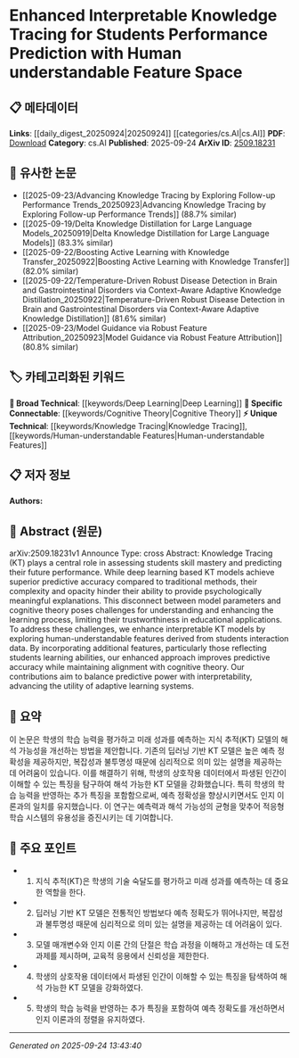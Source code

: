 <!-- KEYWORD_LINKING_METADATA:
{
  "processed_timestamp": "2025-09-24T13:43:40.335585",
  "vocabulary_version": "1.0",
  "selected_keywords": [
    "Knowledge Tracing",
    "Deep Learning",
    "Human-understandable Features",
    "Cognitive Theory"
  ],
  "rejected_keywords": [],
  "similarity_scores": {
    "Knowledge Tracing": 0.8,
    "Deep Learning": 0.75,
    "Human-understandable Features": 0.78,
    "Cognitive Theory": 0.77
  },
  "extraction_method": "AI_prompt_based",
  "budget_applied": true,
  "candidates_json": {
    "candidates": [
      {
        "surface": "Knowledge Tracing",
        "canonical": "Knowledge Tracing",
        "aliases": [
          "KT"
        ],
        "category": "unique_technical",
        "rationale": "Knowledge Tracing is a specific concept central to the paper's focus on student performance prediction.",
        "novelty_score": 0.65,
        "connectivity_score": 0.7,
        "specificity_score": 0.85,
        "link_intent_score": 0.8
      },
      {
        "surface": "Deep Learning",
        "canonical": "Deep Learning",
        "aliases": [],
        "category": "broad_technical",
        "rationale": "Deep Learning is a foundational technology used in the KT models discussed in the paper.",
        "novelty_score": 0.3,
        "connectivity_score": 0.9,
        "specificity_score": 0.6,
        "link_intent_score": 0.75
      },
      {
        "surface": "Human-understandable Features",
        "canonical": "Human-understandable Features",
        "aliases": [
          "Interpretable Features"
        ],
        "category": "unique_technical",
        "rationale": "These features are crucial for enhancing interpretability in the KT models.",
        "novelty_score": 0.7,
        "connectivity_score": 0.65,
        "specificity_score": 0.8,
        "link_intent_score": 0.78
      },
      {
        "surface": "Cognitive Theory",
        "canonical": "Cognitive Theory",
        "aliases": [],
        "category": "specific_connectable",
        "rationale": "Cognitive Theory provides the theoretical framework for aligning KT models with educational psychology.",
        "novelty_score": 0.5,
        "connectivity_score": 0.75,
        "specificity_score": 0.7,
        "link_intent_score": 0.77
      }
    ],
    "ban_list_suggestions": [
      "students",
      "performance",
      "method"
    ]
  },
  "decisions": [
    {
      "candidate_surface": "Knowledge Tracing",
      "resolved_canonical": "Knowledge Tracing",
      "decision": "linked",
      "scores": {
        "novelty": 0.65,
        "connectivity": 0.7,
        "specificity": 0.85,
        "link_intent": 0.8
      }
    },
    {
      "candidate_surface": "Deep Learning",
      "resolved_canonical": "Deep Learning",
      "decision": "linked",
      "scores": {
        "novelty": 0.3,
        "connectivity": 0.9,
        "specificity": 0.6,
        "link_intent": 0.75
      }
    },
    {
      "candidate_surface": "Human-understandable Features",
      "resolved_canonical": "Human-understandable Features",
      "decision": "linked",
      "scores": {
        "novelty": 0.7,
        "connectivity": 0.65,
        "specificity": 0.8,
        "link_intent": 0.78
      }
    },
    {
      "candidate_surface": "Cognitive Theory",
      "resolved_canonical": "Cognitive Theory",
      "decision": "linked",
      "scores": {
        "novelty": 0.5,
        "connectivity": 0.75,
        "specificity": 0.7,
        "link_intent": 0.77
      }
    }
  ]
}
-->

# Enhanced Interpretable Knowledge Tracing for Students Performance Prediction with Human understandable Feature Space

## 📋 메타데이터

**Links**: [[daily_digest_20250924|20250924]] [[categories/cs.AI|cs.AI]]
**PDF**: [Download](https://arxiv.org/pdf/2509.18231.pdf)
**Category**: cs.AI
**Published**: 2025-09-24
**ArXiv ID**: [2509.18231](https://arxiv.org/abs/2509.18231)

## 🔗 유사한 논문
- [[2025-09-23/Advancing Knowledge Tracing by Exploring Follow-up Performance Trends_20250923|Advancing Knowledge Tracing by Exploring Follow-up Performance Trends]] (88.7% similar)
- [[2025-09-19/Delta Knowledge Distillation for Large Language Models_20250919|Delta Knowledge Distillation for Large Language Models]] (83.3% similar)
- [[2025-09-22/Boosting Active Learning with Knowledge Transfer_20250922|Boosting Active Learning with Knowledge Transfer]] (82.0% similar)
- [[2025-09-22/Temperature-Driven Robust Disease Detection in Brain and Gastrointestinal Disorders via Context-Aware Adaptive Knowledge Distillation_20250922|Temperature-Driven Robust Disease Detection in Brain and Gastrointestinal Disorders via Context-Aware Adaptive Knowledge Distillation]] (81.6% similar)
- [[2025-09-23/Model Guidance via Robust Feature Attribution_20250923|Model Guidance via Robust Feature Attribution]] (80.8% similar)

## 🏷️ 카테고리화된 키워드
**🧠 Broad Technical**: [[keywords/Deep Learning|Deep Learning]]
**🔗 Specific Connectable**: [[keywords/Cognitive Theory|Cognitive Theory]]
**⚡ Unique Technical**: [[keywords/Knowledge Tracing|Knowledge Tracing]], [[keywords/Human-understandable Features|Human-understandable Features]]

## 📋 저자 정보

**Authors:** 

## 📄 Abstract (원문)

arXiv:2509.18231v1 Announce Type: cross 
Abstract: Knowledge Tracing (KT) plays a central role in assessing students skill mastery and predicting their future performance. While deep learning based KT models achieve superior predictive accuracy compared to traditional methods, their complexity and opacity hinder their ability to provide psychologically meaningful explanations. This disconnect between model parameters and cognitive theory poses challenges for understanding and enhancing the learning process, limiting their trustworthiness in educational applications. To address these challenges, we enhance interpretable KT models by exploring human-understandable features derived from students interaction data. By incorporating additional features, particularly those reflecting students learning abilities, our enhanced approach improves predictive accuracy while maintaining alignment with cognitive theory. Our contributions aim to balance predictive power with interpretability, advancing the utility of adaptive learning systems.

## 📝 요약

이 논문은 학생의 학습 능력을 평가하고 미래 성과를 예측하는 지식 추적(KT) 모델의 해석 가능성을 개선하는 방법을 제안합니다. 기존의 딥러닝 기반 KT 모델은 높은 예측 정확성을 제공하지만, 복잡성과 불투명성 때문에 심리적으로 의미 있는 설명을 제공하는 데 어려움이 있습니다. 이를 해결하기 위해, 학생의 상호작용 데이터에서 파생된 인간이 이해할 수 있는 특징을 탐구하여 해석 가능한 KT 모델을 강화했습니다. 특히 학생의 학습 능력을 반영하는 추가 특징을 포함함으로써, 예측 정확성을 향상시키면서도 인지 이론과의 일치를 유지했습니다. 이 연구는 예측력과 해석 가능성의 균형을 맞추어 적응형 학습 시스템의 유용성을 증진시키는 데 기여합니다.

## 🎯 주요 포인트

- 1. 지식 추적(KT)은 학생의 기술 숙달도를 평가하고 미래 성과를 예측하는 데 중요한 역할을 한다.
- 2. 딥러닝 기반 KT 모델은 전통적인 방법보다 예측 정확도가 뛰어나지만, 복잡성과 불투명성 때문에 심리적으로 의미 있는 설명을 제공하는 데 어려움이 있다.
- 3. 모델 매개변수와 인지 이론 간의 단절은 학습 과정을 이해하고 개선하는 데 도전 과제를 제시하며, 교육적 응용에서 신뢰성을 제한한다.
- 4. 학생의 상호작용 데이터에서 파생된 인간이 이해할 수 있는 특징을 탐색하여 해석 가능한 KT 모델을 강화하였다.
- 5. 학생의 학습 능력을 반영하는 추가 특징을 포함하여 예측 정확도를 개선하면서 인지 이론과의 정렬을 유지하였다.


---

*Generated on 2025-09-24 13:43:40*